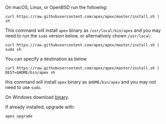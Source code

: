 
On macOS, Linux, or OpenBSD run the following:

```
curl https://raw.githubusercontent.com/apex/apex/master/install.sh | sh
```

This command will install `apex` binary as `/usr/local/bin/apex` and
you may need to run the `sudo` version below, or alternatively chown `/usr/local`:
```
curl https://raw.githubusercontent.com/apex/apex/master/install.sh | sudo sh
```

You can specify a destination as below

```
curl https://raw.githubusercontent.com/apex/apex/master/install.sh | DEST=$HOME/bin/apex sh
```

this command will install `apex` binary as `$HOME/bin/apex` and you may not need to use `sudo`.

On Windows download [binary](https://github.com/fraudmarc/apex/releases).

If already installed, upgrade with:

```
apex upgrade
```
